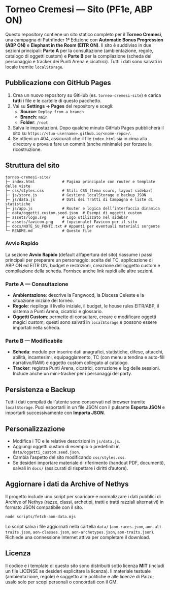 # Torneo Cremesi — Sito (PF1e, ABP ON)

Questo repository contiene un sito statico completo per il **Torneo Cremesi**, una campagna di Pathfinder 1ª Edizione con **Automatic Bonus Progression (ABP ON)** e **Elephant in the Room (EITR ON)**. Il sito è suddiviso in due sezioni principali: **Parte A** per la consultazione (ambientazione, regole, catalogo di oggetti custom) e **Parte B** per la compilazione (scheda del personaggio e tracker dei Punti Arena e cicatrici). Tutti i dati sono salvati in locale tramite `localStorage`.

## Pubblicazione con GitHub Pages

1. Crea un nuovo repository su GitHub (es. `torneo-cremesi-site`) e carica **tutti** i file e le cartelle di questo pacchetto.
2. Vai su **Settings → Pages** del repository e scegli:
   - **Source**: `Deploy from a branch`
   - **Branch**: `main`
   - **Folder**: `/root`
3. Salva le impostazioni. Dopo qualche minuto GitHub Pages pubblicherà il sito su `https://<tuo-username>.github.io/<nome-repo>/`.
4. Se ottieni un 404, assicurati che il file `index.html` sia in cima alla directory e prova a fare un commit (anche minimale) per forzare la ricostruzione.

## Struttura del sito

```
torneo-cremesi-site/
├─ index.html            # Pagina principale con router e template delle viste
├─ css/styles.css        # Stili CSS (tema scuro, layout sidebar)
├─ js/store.js           # Gestione localStorage e backup JSON
├─ js/data.js            # Dati dei Tratti di Campagna e liste di statistiche
├─ js/app.js             # Router e logica dell’interfaccia dinamica
├─ data/oggetti_custom.seed.json  # Esempi di oggetti custom
├─ assets/logo.svg       # Logo utilizzato nel sidebar
├─ assets/favicon.png    # (opzionale) Favicon per il sito
├─ docs/NOTE_SU_FONTI.txt # Appunti per eventuali materiali sorgente
└─ README.md             # Questo file
```

### Avvio Rapido

La sezione **Avvio Rapido** (default all’apertura del sito) riassume i passi principali per preparare un personaggio: scelta del TC, applicazione di ABP ON ed EITR ON, budget e restrizioni, creazione dell’oggetto custom e compilazione della scheda. Fornisce anche link rapidi alle altre sezioni.

### Parte A — Consultazione

- **Ambientazione**: descrive la Fangwood, la Discesa Celeste e la situazione iniziale del torneo.
- **Regole**: riepiloga il livello iniziale, il budget, le house rules EITR/ABP, il sistema a Punti Arena, cicatrici e glossario.
- **Oggetti Custom**: permette di consultare, creare e modificare oggetti magici custom; questi sono salvati in `localStorage` e possono essere importati nella scheda.

### Parte B — Modificabile

- **Scheda**: modulo per inserire dati anagrafici, statistiche, difese, attacchi, abilità, incantesimi, equipaggiamento, TC (con menu a tendina e auto-fill narrativo/RAW) e oggetto custom collegato al catalogo.
- **Tracker**: registra Punti Arena, cicatrici, corruzione e log delle sessioni. Include anche un mini-tracker per i personaggi del party.

## Persistenza e Backup

Tutti i dati compilati dall’utente sono conservati nel browser tramite `localStorage`. Puoi esportarli in un file JSON con il pulsante **Esporta JSON** e importarli successivamente con **Importa JSON**.

## Personalizzazione

- Modifica i TC e le relative descrizioni in `js/data.js`.
- Aggiungi oggetti custom di esempio o predefiniti in `data/oggetti_custom.seed.json`.
- Cambia l’aspetto del sito modificando `css/styles.css`.
- Se desideri importare materiale di riferimento (handout PDF, documenti), salvali in `docs/` (assicurati di rispettare i diritti d’autore).

## Aggiornare i dati da Archive of Nethys

Il progetto include uno script per scaricare e normalizzare i dati pubblici di Archive of Nethys (razze, classi, archetipi, tratti e tratti razziali alternativi) in formato JSON compatibile con il sito.

```bash
node scripts/fetch-aon-data.mjs
```

Lo script salva i file aggiornati nella cartella `data/` (`aon-races.json`, `aon-alt-traits.json`, `aon-classes.json`, `aon-archetypes.json`, `aon-traits.json`). Richiede una connessione Internet attiva per completare il download.

## Licenza

Il codice e i template di questo sito sono distribuiti sotto licenza **MIT** (includi un file LICENSE se desideri esplicitare la licenza). Il materiale testuale (ambientazione, regole) è soggetto alle politiche e alle licenze di Paizo; usalo solo per scopi personali o concordati con il GM.
